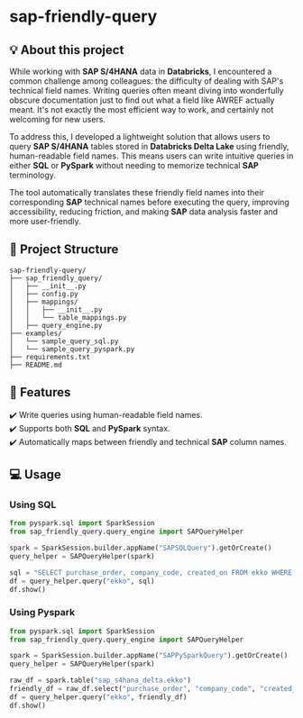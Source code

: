 # sap-friendly-query

## :bulb: About this project

While working with __SAP S/4HANA__ data in __Databricks__, I encountered a common challenge among colleagues: the difficulty of dealing with SAP's technical field names. Writing queries often meant diving into wonderfully obscure documentation just to find out what a field like AWREF actually meant. It's not exactly the most efficient way to work, and certainly not welcoming for new users.

To address this, I developed a lightweight solution that allows users to query __SAP S/4HANA__ tables stored in __Databricks Delta Lake__ using friendly, human-readable field names. This means users can write intuitive queries in either __SQL__ or __PySpark__ without needing to memorize technical __SAP__ terminology.

The tool automatically translates these friendly field names into their corresponding __SAP__ technical names before executing the query, improving accessibility, reducing friction, and making __SAP__ data analysis faster and more user-friendly.

## :open_file_folder: Project Structure

    sap-friendly-query/
    ├── sap_friendly_query/
    │   ├── __init__.py
    │   ├── config.py
    │   ├── mappings/
    │   │   ├── __init__.py
    │   │   └── table_mappings.py
    │   ├── query_engine.py
    ├── examples/
    │   └── sample_query_sql.py
    │   └── sample_query_pyspark.py
    ├── requirements.txt
    ├── README.md


## :wrench: Features

:heavy_check_mark: Write queries using human-readable field names. <br/>
:heavy_check_mark: Supports both __SQL__ and __PySpark__ syntax. <br/>
:heavy_check_mark: Automatically maps between friendly and technical __SAP__ column names. <br/>

## :computer: Usage

### Using __SQL__
```python
from pyspark.sql import SparkSession
from sap_friendly_query.query_engine import SAPQueryHelper

spark = SparkSession.builder.appName("SAPSQLQuery").getOrCreate()
query_helper = SAPQueryHelper(spark)

sql = "SELECT purchase_order, company_code, created_on FROM ekko WHERE created_on >= '2024-01-01'"
df = query_helper.query("ekko", sql)
df.show()
```

### Using __Pyspark__
```python
from pyspark.sql import SparkSession
from sap_friendly_query.query_engine import SAPQueryHelper

spark = SparkSession.builder.appName("SAPPySparkQuery").getOrCreate()
query_helper = SAPQueryHelper(spark)

raw_df = spark.table("sap_s4hana_delta.ekko")
friendly_df = raw_df.select("purchase_order", "company_code", "created_on")
df = query_helper.query("ekko", friendly_df)
df.show()
```

